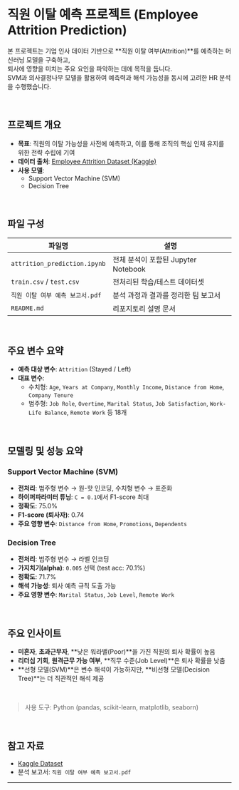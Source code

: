 # 직원 이탈 예측 프로젝트 (Employee Attrition Prediction)

본 프로젝트는 기업 인사 데이터 기반으로 **직원 이탈 여부(Attrition)**를 예측하는 머신러닝 모델을 구축하고,  
퇴사에 영향을 미치는 주요 요인을 파악하는 데에 목적을 둡니다.  
SVM과 의사결정나무 모델을 활용하여 예측력과 해석 가능성을 동시에 고려한 HR 분석을 수행했습니다.

<br/>
 
## 프로젝트 개요

- **목표**: 직원의 이탈 가능성을 사전에 예측하고, 이를 통해 조직의 핵심 인재 유지를 위한 전략 수립에 기여
- **데이터 출처**: [Employee Attrition Dataset (Kaggle)](https://www.kaggle.com/datasets/stealthtechnologies/employee-attrition-dataset)
- **사용 모델**:
  - Support Vector Machine (SVM)
  - Decision Tree 

<br/>

## 파일 구성

| 파일명 | 설명 |
|--------|------|
| `attrition_prediction.ipynb` | 전체 분석이 포함된 Jupyter Notebook |
| `train.csv` / `test.csv` | 전처리된 학습/테스트 데이터셋 |
| `직원 이탈 여부 예측 보고서.pdf` | 분석 과정과 결과를 정리한 팀 보고서 |
| `README.md` | 리포지토리 설명 문서 |

<br/>

## 주요 변수 요약

- **예측 대상 변수**: `Attrition` (Stayed / Left)
- **대표 변수**:
  - 수치형: `Age`, `Years at Company`, `Monthly Income`, `Distance from Home`, `Company Tenure`
  - 범주형: `Job Role`, `Overtime`, `Marital Status`, `Job Satisfaction`, `Work-Life Balance`, `Remote Work` 등 18개
 
<br/>

## 모델링 및 성능 요약

### Support Vector Machine (SVM)
- **전처리**: 범주형 변수 → 원-핫 인코딩, 수치형 변수 → 표준화
- **하이퍼파라미터 튜닝**: `C = 0.1`에서 F1-score 최대
- **정확도**: 75.0%
- **F1-score (퇴사자)**: 0.74
- **주요 영향 변수**: `Distance from Home`, `Promotions`, `Dependents`

### Decision Tree
- **전처리**: 범주형 변수 → 라벨 인코딩
- **가지치기(alpha)**: `0.005` 선택 (test acc: 70.1%)
- **정확도**: 71.7%
- **해석 가능성**: 퇴사 예측 규칙 도출 가능
- **주요 영향 변수**: `Marital Status`, `Job Level`, `Remote Work`

<br/>

## 주요 인사이트

- **미혼자**, **초과근무자**, **낮은 워라밸(Poor)**을 가진 직원의 퇴사 확률이 높음
- **리더십 기회**, **원격근무 가능 여부**, **직무 수준(Job Level)**은 퇴사 확률을 낮춤
- **선형 모델(SVM)**은 변수 해석이 가능하지만, **비선형 모델(Decision Tree)**는 더 직관적인 해석 제공

<br/>

> 사용 도구: Python (pandas, scikit-learn, matplotlib, seaborn)

<br/>

## 참고 자료

- [Kaggle Dataset](https://www.kaggle.com/datasets/stealthtechnologies/employee-attrition-dataset)
- 분석 보고서: `직원 이탈 여부 예측 보고서.pdf`

---
